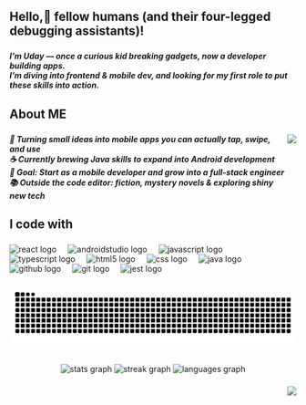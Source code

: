 <h2 align="left">Hello,👋 fellow humans (and their four-legged debugging assistants)!</h2>

###

<h5 align="left">I’m Uday — once a curious kid breaking gadgets, now a developer building apps.<br>I’m diving into frontend & mobile dev, and looking for my first role to put these skills into action.</h5>

###

<h2 align="left">About ME</h2>

###

<img align="right" height="153" src="https://media2.giphy.com/media/v1.Y2lkPTc5MGI3NjExcTRhaWh4cHR6ZDZ6ZTZiN2UyY3I5ajVmZ3B6bmJncDdlaWF5dWIyYSZlcD12MV9pbnRlcm5hbF9naWZfYnlfaWQmY3Q9Zw/qBJW7q74luwjdCHdw3/giphy.gif"  />

###

<h5 align="left">🚀 Turning small ideas into mobile apps you can actually tap, swipe, and use<br>☕ Currently brewing Java skills to expand into Android development<br>🎯 Goal: Start as a mobile developer and grow into a full-stack engineer<br>📚 Outside the code editor: fiction, mystery novels & exploring shiny new tech</h5>

###

<h2 align="left">I code with</h2>

###

<div align="left">
  <img src="https://cdn.jsdelivr.net/gh/devicons/devicon/icons/react/react-original.svg" height="40" alt="react logo"  />
  <img width="12" />
  <img src="https://cdn.jsdelivr.net/gh/devicons/devicon/icons/androidstudio/androidstudio-original.svg" height="40" alt="androidstudio logo"  />
  <img width="12" />
  <img src="https://cdn.jsdelivr.net/gh/devicons/devicon/icons/javascript/javascript-original.svg" height="40" alt="javascript logo"  />
  <img width="12" />
  <img src="https://cdn.jsdelivr.net/gh/devicons/devicon/icons/typescript/typescript-original.svg" height="40" alt="typescript logo"  />
  <img width="12" />
  <img src="https://cdn.jsdelivr.net/gh/devicons/devicon/icons/html5/html5-original.svg" height="40" alt="html5 logo"  />
  <img width="12" />
  <img src="https://cdn.jsdelivr.net/gh/devicons/devicon/icons/css3/css3-original.svg" height="40" alt="css logo"  />
  <img width="12" />
  <img src="https://cdn.jsdelivr.net/gh/devicons/devicon/icons/java/java-original.svg" height="40" alt="java logo"  />
  <img width="12" />
  <img src="https://cdn.jsdelivr.net/gh/devicons/devicon/icons/github/github-original.svg" height="40" alt="github logo"  />
  <img width="12" />
  <img src="https://cdn.jsdelivr.net/gh/devicons/devicon/icons/git/git-original.svg" height="40" alt="git logo"  />
  <img width="12" />
  <img src="https://cdn.jsdelivr.net/gh/devicons/devicon/icons/jest/jest-plain.svg" height="40" alt="jest logo"  />
</div>

###

<img src="https://raw.githubusercontent.com/UdayDey0909/UdayDey0909/output/snake.svg" alt="Snake animation" />

###

<div align="center">
  <img src="https://github-readme-stats.vercel.app/api?username=UdayDey0909&hide_title=false&hide_rank=true&show_icons=true&include_all_commits=true&count_private=true&disable_animations=false&theme=dark&locale=en&hide_border=false" height="150" alt="stats graph"  />
  <img src="https://streak-stats.demolab.com?user=UdayDey0909&locale=en&mode=weekly&theme=dracula&hide_border=false&border_radius=5" height="150" alt="streak graph"  />
  <img src="https://github-readme-stats.vercel.app/api/top-langs?username=UdayDey0909&locale=en&hide_title=false&layout=compact&card_width=320&langs_count=5&theme=dracula&hide_border=false" height="150" alt="languages graph"  />
</div>

###

<img align="right" src="https://visitor-badge.laobi.icu/badge?page_id=UdayDey0909.UdayDey0909&left_text=Init%20User"  />

###